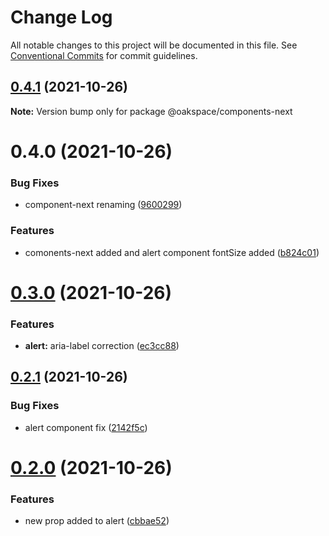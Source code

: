 # Change Log

All notable changes to this project will be documented in this file.
See [Conventional Commits](https://conventionalcommits.org) for commit guidelines.

## [0.4.1](https://github.com/oak93/lerna-ga-demo/compare/@oakspace/components-next@0.4.0...@oakspace/components-next@0.4.1) (2021-10-26)

**Note:** Version bump only for package @oakspace/components-next





# 0.4.0 (2021-10-26)


### Bug Fixes

* component-next renaming ([9600299](https://github.com/oak93/lerna-ga-demo/commit/96002991b65a57ebe94f8afb5c4237eee49a4c39))


### Features

* comonents-next added and alert component fontSize added ([b824c01](https://github.com/oak93/lerna-ga-demo/commit/b824c01512f8a71e5ef67e10ef1041fecf25e198))





# [0.3.0](https://github.com/oak93/lerna-ga-demo/compare/@oakspace/components@0.2.1...@oakspace/components@0.3.0) (2021-10-26)


### Features

* **alert:** aria-label correction ([ec3cc88](https://github.com/oak93/lerna-ga-demo/commit/ec3cc8821dbc3588c33941628dded6aed1a93a48))





## [0.2.1](https://github.com/oak93/lerna-ga-demo/compare/@oakspace/components@0.2.0...@oakspace/components@0.2.1) (2021-10-26)


### Bug Fixes

* alert component fix ([2142f5c](https://github.com/oak93/lerna-ga-demo/commit/2142f5c715c5253f23441a9f869570dc954be72b))





# [0.2.0](https://github.com/oak93/lerna-ga-demo/compare/@oakspace/components@0.1.4...@oakspace/components@0.2.0) (2021-10-26)


### Features

* new prop added to alert ([cbbae52](https://github.com/oak93/lerna-ga-demo/commit/cbbae522ff989e66241c8378f553afec1b0020df))
